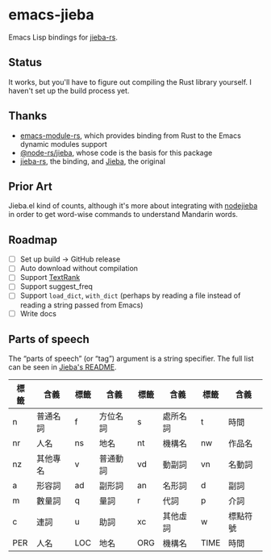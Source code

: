 # emacs-jieba

Emacs Lisp bindings for [jieba-rs][jieba-rs].

## Status

It works, but you'll have to figure out compiling the Rust library yourself. I haven't set up the build process yet.

## Thanks

- [emacs-module-rs](https://github.com/ubolonton/emacs-module-rs), which provides binding from Rust to the Emacs dynamic modules support
- [@node-rs/jieba](https://github.com/napi-rs/node-rs/tree/main/packages/jieba), whose code is the basis for this package
- [jieba-rs][jieba-rs], the binding, and [Jieba](https://github.com/fxsjy/jieba), the original

[jieba-rs]: https://github.com/messense/jieba-rs

## Prior Art

Jieba.el kind of counts, although it's more about integrating with [nodejieba](https://github.com/yanyiwu/nodejieba) in order to get word-wise commands to understand Mandarin words.

## Roadmap

- [ ] Set up build → GitHub release
- [ ] Auto download without compilation
- [ ] Support [TextRank](https://docs.rs/jieba-rs/latest/jieba_rs/struct.TextRank.html)
- [ ] Support suggest_freq
- [ ] Support `load_dict`, `with_dict` (perhaps by reading a file instead of reading a string passed from Emacs)
- [ ] Write docs

## Parts of speech

The “parts of speech” (or “tag”) argument is a string specifier. The full list can be seen in [Jieba's README](https://github.com/fxsjy/jieba).

| 標籤 | 含義     | 標籤 | 含義     | 標籤 | 含義     | 標籤 | 含義     |
|------|----------|------|----------|------|----------|------|----------|
| n    | 普通名詞 | f    | 方位名詞 | s    | 處所名詞 | t    | 時間     |
| nr   | 人名     | ns   | 地名     | nt   | 機構名   | nw   | 作品名   |
| nz   | 其他專名 | v    | 普通動詞 | vd   | 動副詞   | vn   | 名動詞   |
| a    | 形容詞   | ad   | 副形詞   | an   | 名形詞   | d    | 副詞     |
| m    | 數量詞   | q    | 量詞     | r    | 代詞     | p    | 介詞     |
| c    | 連詞     | u    | 助詞     | xc   | 其他虛詞 | w    | 標點符號 |
| PER  | 人名     | LOC  | 地名     | ORG  | 機構名   | TIME | 時間     |
